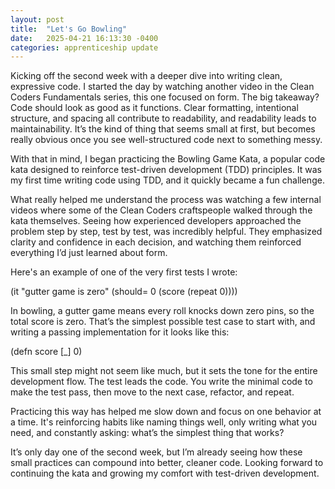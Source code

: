 ```yaml
---
layout: post
title:  "Let's Go Bowling"
date:   2025-04-21 16:13:30 -0400
categories: apprenticeship update
---
```


Kicking off the second week with a deeper dive into writing clean, expressive code.
I started the day by watching another video in the Clean Coders Fundamentals
series, this one focused on form. The big takeaway? Code should look as good as it 
functions. Clear formatting, intentional structure, and spacing all contribute to 
readability, and readability leads to maintainability. It’s the kind of thing that 
seems small at first, but becomes really obvious once you see well-structured code 
next to something messy.

With that in mind, I began practicing the Bowling Game Kata, a popular code
kata designed to reinforce test-driven development (TDD) principles. It was 
my first time writing code using TDD, and it quickly became a fun challenge.

What really helped me understand the process was watching a few internal videos
where some of the Clean Coders craftspeople walked through the kata themselves.
Seeing how experienced developers approached the problem step by step,
test by test, was incredibly helpful. They emphasized clarity and confidence in each decision,
and watching them reinforced everything I’d just learned about form.

Here's an example of one of the very first tests I wrote:

(it "gutter game is zero"
(should= 0 (score (repeat 0))))

In bowling, a gutter game means every roll knocks down zero pins, so the total score is zero.
That’s the simplest possible test case to start with, and writing a passing implementation
for it looks like this:

(defn score [_] 0)

This small step might not seem like much, but it sets the tone for the entire development flow.
The test leads the code. You write the minimal code to make the test pass, then move
to the next case, refactor, and repeat.

Practicing this way has helped me slow down and focus on one behavior at a time.
It's reinforcing habits like naming things well, only writing what you need, and constantly asking:
what’s the simplest thing that works?

It’s only day one of the second week, but I’m already seeing how these small practices can
compound into better, cleaner code. Looking forward to continuing the kata and growing my
comfort with test-driven development.